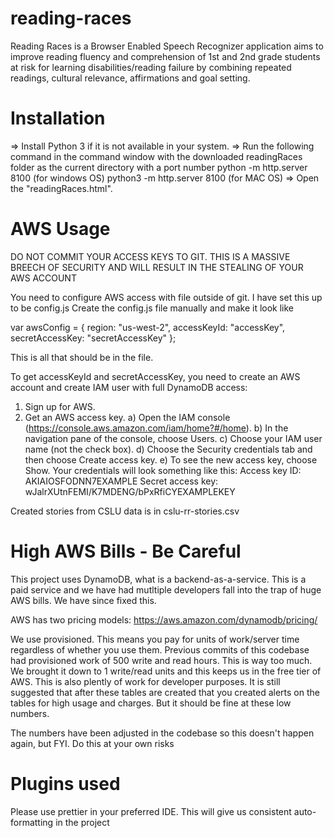 # reading-races

Reading Races is a Browser Enabled Speech Recognizer application aims to improve reading fluency and comprehension of 1st and 2nd grade students at risk for learning disabilities/reading failure by combining repeated readings, cultural relevance, affirmations and goal setting.

# Installation

=> Install Python 3 if it is not available in your system.
=> Run the following command in the command window with the downloaded readingRaces folder as the current directory with a port number
python -m http.server 8100 (for windows OS)
python3 -m http.server 8100 (for MAC OS)
=> Open the "readingRaces.html".

# AWS Usage

DO NOT COMMIT YOUR ACCESS KEYS TO GIT. THIS IS A MASSIVE BREECH OF SECURITY AND WILL RESULT IN THE STEALING OF YOUR AWS ACCOUNT

You need to configure AWS access with file outside of git. I have set this up to be config.js
Create the config.js file manually and make it look like

var awsConfig = {
region: "us-west-2",
accessKeyId: "accessKey",
secretAccessKey: "secretAccessKey"
};

This is all that should be in the file.

To get accessKeyId and secretAccessKey, you need to create an AWS account and create IAM user with full DynamoDB access:

1. Sign up for AWS.
2. Get an AWS access key.
   a) Open the IAM console
   (https://console.aws.amazon.com/iam/home?#/home).
   b) In the navigation pane of the console, choose Users.
   c) Choose your IAM user name (not the check box).
   d) Choose the Security credentials tab and then choose Create access key.
   e) To see the new access key, choose Show. Your credentials will look something like this:
   Access key ID: AKIAIOSFODNN7EXAMPLE
   Secret access key: wJalrXUtnFEMI/K7MDENG/bPxRfiCYEXAMPLEKEY

Created stories from CSLU data is in cslu-rr-stories.csv

# High AWS Bills - Be Careful

This project uses DynamoDB, what is a backend-as-a-service. This is a paid service and we have had mutltiple developers
fall into the trap of huge AWS bills. We have since fixed this.

AWS has two pricing models: https://aws.amazon.com/dynamodb/pricing/

We use provisioned. This means you pay for units of work/server time regardless of whether you use them. Previous commits
of this codebase had provisioned work of 500 write and read hours. This is way too much. We brought it down to
1 write/read units and this keeps us in the free tier of AWS. This is also plently of work for developer purposes.
It is still suggested that after these tables are created that you created alerts on the tables for high usage
and charges. But it should be fine at these low numbers.

The numbers have been adjusted in the codebase so this doesn't happen again, but FYI. Do this at your own risks

# Plugins used

Please use prettier in your preferred IDE. This will give us consistent auto-formatting in the project
